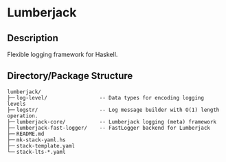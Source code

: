 # Lumberjack


## Description

Flexible logging framework for Haskell.


## Directory/Package Structure

```
lumberjack/
├─╴log-level/                 -- Data types for encoding logging levels
├─╴logstr/                    -- Log message builder with O(1) length operation.
├─╴lumberjack-core/           -- Lumberjack logging (meta) framework
├─╴lumberjack-fast-logger/    -- FastLogger backend for Lumberjack
├─╴README.md
├─╴mk-stack-yaml.hs
├─╴stack-template.yaml
└─╴stack-lts-*.yaml
```
